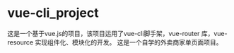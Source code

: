 # vue-cli_project
这是一个基于vue.js的项目，该项目运用了vue-cli脚手架，vue-router 库，vue-resource 实现组件化、模块化的开发。
这是一个自学的外卖商家单页面项目。

